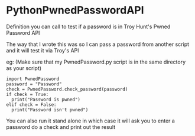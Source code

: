 # PythonPwnedPasswordAPI
Definition you can call to test if a password is in Troy Hunt's Pwned Password API

The way that I wrote this was so I can pass a password from another script and it will test it via Troy's API

eg: 
(Make sure that my PwnedPassword.py script is in the same directory as your script)
```
import PwnedPassword
password = "Password"
check = PwnedPassword.check_password(password)
if check = True:
  print("Password is pwned")
elif check = False:
  print("Password isn't pwned")
```
You can also run it stand alone in which case it will ask you to enter a password do a check and print out the result

